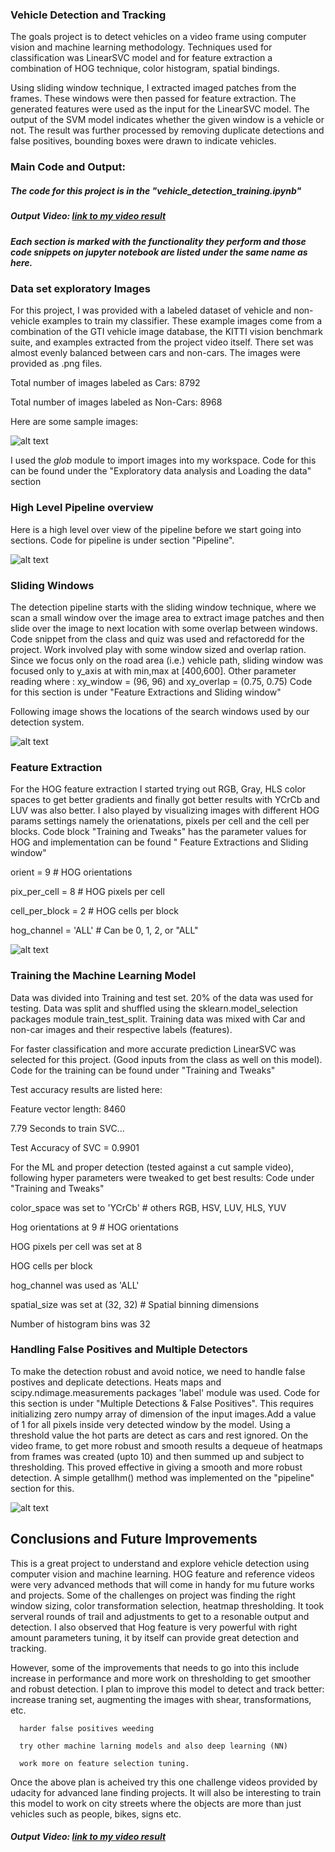 ### Vehicle Detection and Tracking

The goals project is to detect vehicles on a video frame using computer vision and machine learning methodology. Techniques used for classification was LinearSVC model and for feature extraction a combination of HOG technique, color histogram, spatial bindings.

Using sliding window technique, I extracted imaged patches from the frames. These windows were then passed for feature extraction. The generated features were used as the input for the LinearSVC model. The output of the SVM model indicates whether the given window is a vehicle or not. The result was further processed by removing duplicate detections and false positives, bounding boxes were drawn to indicate vehicles.

### Main Code and Output:

##### The code for this project is in the &quot;vehicle\_detection\_training.ipynb&quot;
##### Output Video:  [link to my video result](./vehicle_detection.mp4)
##### Each section is marked with the functionality they perform and those code snippets on jupyter notebook are listed under the same name as here.

### Data set exploratory Images

For this project, I was provided with a labeled dataset of vehicle and non-vehicle examples to train my classifier. These example images come from a combination of the GTI vehicle image database, the KITTI vision benchmark suite, and examples extracted from the project video itself. There set was almost evenly balanced between cars and non-cars. The images were provided as .png files.

Total number of images labeled as Cars: 8792

Total number of images labeled as Non-Cars: 8968

Here are some sample images:

![alt text](output_images/datasetsample.png "Data Set Samples")

I used the _glob_ module to import images into my workspace. Code for this can be found under the &quot;Exploratory data analysis and Loading the data&quot; section

### High Level Pipeline overview
Here is a high level over view of the pipeline before we start going into sections. Code for pipeline is under section "Pipeline".

![alt text](output_images/pipline.PNG "Pipeline")


### Sliding Windows

The  detection pipeline starts with the sliding window technique, where we scan a small window over the image area to extract image patches and then slide over the image to next location with some overlap between windows. Code snippet from the class and quiz was used and refactoredd for the project. Work involved play with some window sized and overlap ration.
Since we focus only on the road area (i.e.) vehicle path, sliding window was focused only to y\_axis at with min,max at [400,600].
Other parameter reading where : xy\_window = (96, 96) and xy\_overlap = (0.75, 0.75)
Code for this section is under "Feature Extractions and Sliding window"

Following image shows the locations of the search windows used by our detection system.

![alt text](output_images/windowsearch.png "Window Search")


### **Feature Extraction**

For the HOG feature extraction I started trying out RGB, Gray, HLS color spaces to get better gradients and finally got better results with YCrCb and LUV was also better. I also played by visualizing images with different HOG params settings namely the orienatations, pixels per cell and the cell per blocks. Code block &quot;Training and Tweaks&quot; has the parameter values for HOG and implementation can be found &quot; Feature Extractions and Sliding window&quot;

orient = 9  # HOG orientations

pix\_per\_cell = 8 # HOG pixels per cell

cell\_per\_block = 2 # HOG cells per block

hog\_channel = &#39;ALL&#39; # Can be 0, 1, 2, or &quot;ALL&quot;

![alt text](output_images/hog_images.png "Hog data Samples")

### Training the Machine Learning Model

Data was divided into Training and test set. 20% of the data was used for testing. Data was split and shuffled using the sklearn.model\_selection packages module train\_test\_split. Training data was mixed with Car and non-car images and their respective labels (features). 

For faster classification and more accurate prediction LinearSVC was selected for this project. (Good inputs from the class as well on this model). Code for the training can be found under &quot;Training and Tweaks&quot;

Test accuracy results are listed here:

Feature vector length: 8460

7.79 Seconds to train SVC...

Test Accuracy of SVC =  0.9901

For the ML and proper detection (tested against a cut sample video), following hyper parameters were tweaked to get best results: Code under &quot;Training and Tweaks&quot;

color\_space was set to &#39;YCrCb&#39; # others RGB, HSV, LUV, HLS, YUV

Hog orientations at 9  # HOG orientations

HOG pixels per cell was set at 8

HOG cells per block

hog\_channel was used as  &#39;ALL&#39;

spatial\_size was set at (32, 32) # Spatial binning dimensions

Number of histogram bins was 32

### Handling False Positives and Multiple Detectors

To make the detection robust and avoid notice, we need to handle false postives and deplicate detections. Heats maps and scipy.ndimage.measurements packages 'label' module was used. Code for this section is under "Multiple Detections & False Positives".
This requires initializing zero numpy array of dimension of the input images.Add a value of 1 for all pixels inside very detected window by the model. 
Using a threshold value the hot parts are detect as cars and rest ignored. On the video frame, to get more robust and smooth results a dequeue of heatmaps from frames was created (upto 10) and then summed up and subject to thresholding. This proved effective in giving a smooth and more robust detection. A simple getallhm() method was implemented on the "pipeline" section for this.

![alt text](output_images/imageheatmap.png "hot maps") 

## Conclusions and Future Improvements

This is a great project to understand and explore vehicle detection using computer vision and machine learning. HOG feature and reference videos were very advanced methods that will come in handy for mu future works and projects. Some of the challenges on project was finding the right window sizing, color transformation selection, heatmap thresholding. It took serveral rounds of trail and adjustments to get to a resonable output and detection. I also observed that Hog feature is very powerful with right amount parameters tuning, it by itself can provide great detection and tracking. 

However, some of the improvements that needs to go into this include increase in performance and more work on thresholding to get smoother and robust detection. I plan to improve this model to detect and track better:
      increase traning set, augmenting the images with shear, transformations, etc. 

      harder false positives weeding
      
      try other machine larning models and also deep learning (NN)
      
      work more on feature selection tuning.

Once the above plan is acheived try this one challenge videos provided by udacity for advanced lane finding projects. It will also be interesting to train this model to work on city streets where the objects are more than just vehicles such as people, bikes, signs etc.

##### Output Video:  [link to my video result](./vehicle_detection.mp4)

